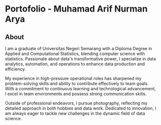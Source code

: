 # Portofolio - Muhamad Arif Nurman Arya
## About
I am a graduate of Universitas Negeri Semarang with a Diploma Degree in Applied and Computational Statistics, blending computer science with statistics. Passionate about data's transformative power, I specialize in data 
analytics, automation, and operations to enhance data production and efficiency. 

My experience in high-pressure operational roles has sharpened my problem-solving skills and ability to contribute effectively to team goals. With a commitment to continuous learning and technological advancement, I excel in team environments and possess strong communication skills. 

Outside of professional endeavors, I pursue photography, reflecting my detailed approach in both hobbies and data work. Dedicated to innovation, I am always eager to tackle new challenges in the dynamic field of data science.

